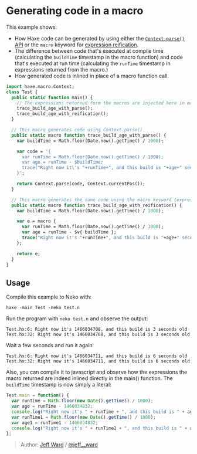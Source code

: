 [tags]: / "macro-function"

# Generating code in a macro

This example shows:

- How Haxe code can be generated by using either the
[`Context.parse()` API](http://api.haxe.org/haxe/macro/Context.html#parse) or the `macro` keyword for [expression reification](http://haxe.org/manual/macro-reification-expression.html).
- The difference between code that's executed at compile time (calculating the `buildTime` timestamp in the macro function) and code that's executed at run time (calculating the `runTime` timestamp in expressions returned from the macro.) 
- How generated code is inlined in place of a macro function call.

```haxe
import haxe.macro.Context;
class Test {
  public static function main() {
    // The expressions returned form the macros are injected here in main()
    trace_build_age_with_parse();
    trace_build_age_with_reification();
  }

  // This macro generates code using Context.parse()
  public static macro function trace_build_age_with_parse() {
    var buildTime = Math.floor(Date.now().getTime() / 1000);

    var code = '{
      var runTime = Math.floor(Date.now().getTime() / 1000);
      var age = runTime - $buildTime;
      trace("Right now it\'s "+runTime+", and this build is "+age+" seconds old");
    }';

    return Context.parse(code, Context.currentPos());
  }

  // This macro generates the same code using the macro keyword (expressions reification)
  public static macro function trace_build_age_with_reification() {
    var buildTime = Math.floor(Date.now().getTime() / 1000);

    var e = macro {
      var runTime = Math.floor(Date.now().getTime() / 1000);
      var age = runTime - $v{ buildTime };
      trace("Right now it's "+runTime+", and this build is "+age+" seconds old");
    };

    return e;
  }
}
```

## Usage

Compile this example to Neko with:

```
haxe -main Test -neko test.n
```

Run the program with `neko test.n` and observe the output:

```
Test.hx:6: Right now it's 1466034708, and this build is 3 seconds old
Test.hx:32: Right now it's 1466034708, and this build is 3 seconds old
```

Wait a few seconds and run it again:

```
Test.hx:6: Right now it's 1466034711, and this build is 6 seconds old
Test.hx:32: Right now it's 1466034711, and this build is 6 seconds old
```

Also, you can compile it to javascript and observe how the expressions the macro returned
are indeed inlined directly in the main() function. The `buildTime` timestamp is now
simply a literal:

```js
Test.main = function() {
  var runTime = Math.floor(new Date().getTime() / 1000);
  var age = runTime - 1466034832;
  console.log("Right now it's " + runTime + ", and this build is " + age + " seconds old");
  var runTime1 = Math.floor(new Date().getTime() / 1000);
  var age1 = runTime1 - 1466034832;
  console.log("Right now it's " + runTime1 + ", and this build is " + age1 + " seconds old");
};
```

> Author: [Jeff Ward](http://github.com/jcward) / [@jeff__ward](http://twitter.com/jeff__ward)
